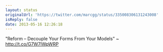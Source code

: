 ```yaml
---
layout: status
originalUrl: 'https://twitter.com/marcgg/status/335008306131243008'
isReply: false
date: 2013-05-16 12:26:18
---
```


"Reform – Decouple Your Forms From Your Models" ~ http://t.co/G7W7lWpWRP
